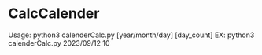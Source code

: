 # CalcCalender

Usage: python3 calenderCalc.py [year/month/day] [day_count]
        EX:
        python3 calenderCalc.py 2023/09/12 10
